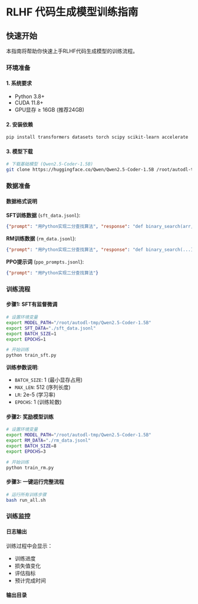 # RLHF 代码生成模型训练指南

## 快速开始

本指南将帮助你快速上手RLHF代码生成模型的训练流程。

### 环境准备

#### 1. 系统要求
- Python 3.8+
- CUDA 11.8+
- GPU显存 ≥ 16GB (推荐24GB)

#### 2. 安装依赖
```bash
pip install transformers datasets torch scipy scikit-learn accelerate
```

#### 3. 模型下载
```bash
# 下载基础模型 (Qwen2.5-Coder-1.5B)
git clone https://huggingface.co/Qwen/Qwen2.5-Coder-1.5B /root/autodl-tmp/Qwen2.5-Coder-1.5B
```

### 数据准备

#### 数据格式说明

**SFT训练数据** (`sft_data.jsonl`):
```json
{"prompt": "用Python实现二分查找算法", "response": "def binary_search(arr, target):\n    ..."}
```

**RM训练数据** (`rm_data.jsonl`):
```json
{"prompt": "用Python实现二分查找算法", "response": "def binary_search(...)", "score": 0.9}
```

**PPO提示词** (`ppo_prompts.jsonl`):
```json
{"prompt": "用Python实现二分查找算法"}
```

### 训练流程

#### 步骤1: SFT有监督微调

```bash
# 设置环境变量
export MODEL_PATH="/root/autodl-tmp/Qwen2.5-Coder-1.5B"
export SFT_DATA="./sft_data.jsonl"
export BATCH_SIZE=1
export EPOCHS=1

# 开始训练
python train_sft.py
```

**训练参数说明**:
- `BATCH_SIZE`: 1 (最小显存占用)
- `MAX_LEN`: 512 (序列长度)
- `LR`: 2e-5 (学习率)
- `EPOCHS`: 1 (训练轮数)

#### 步骤2: 奖励模型训练

```bash
# 设置环境变量
export MODEL_PATH="/root/autodl-tmp/Qwen2.5-Coder-1.5B"
export RM_DATA="./rm_data.jsonl"
export BATCH_SIZE=8
export EPOCHS=3

# 开始训练
python train_rm.py
```

#### 步骤3: 一键运行完整流程

```bash
# 运行所有训练步骤
bash run_all.sh
```

### 训练监控

#### 日志输出
训练过程中会显示：
- 训练进度
- 损失值变化
- 评估指标
- 预计完成时间

#### 输出目录
